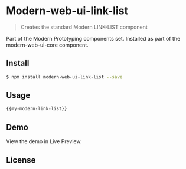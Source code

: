 # Modern-web-ui-link-list

> Creates the standard Modern LINK-LIST component

Part of the Modern Prototyping components set. Installed as part of the modern-web-ui-core component.

## Install

```sh
$ npm install modern-web-ui-link-list --save
```

## Usage

```html
{{my-modern-link-list}}
```

## Demo

View the demo in Live Preview.

## License


